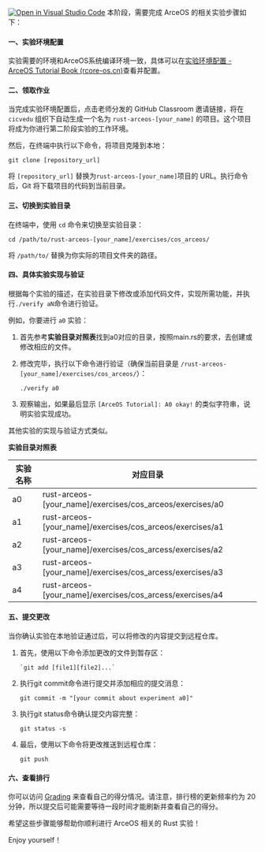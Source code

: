 [![Open in Visual Studio Code](https://classroom.github.com/assets/open-in-vscode-718a45dd9cf7e7f842a935f5ebbe5719a5e09af4491e668f4dbf3b35d5cca122.svg)](https://classroom.github.com/online_ide?assignment_repo_id=14930587&assignment_repo_type=AssignmentRepo)
本阶段，需要完成 ArceOS 的相关实验步骤如下：

#### **一、实验环境配置**

实验需要的环境和ArceOS系统编译环境一致，具体可以在[实验环境配置 - ArceOS Tutorial Book (rcore-os.cn)](http://rcore-os.cn/arceos-tutorial-book/ch01-00.html)查看并配置。

#### **二、领取作业**

当完成实验环境配置后，点击老师分发的 GitHub Classroom 邀请链接，将在 `cicvedu` 组织下自动生成一个名为 `rust-arceos-[your_name]` 的项目。这个项目将成为你进行第二阶段实验的工作环境。

然后，在终端中执行以下命令，将项目克隆到本地：

```shell
git clone [repository_url]
```

将 `[repository_url]` 替换为`rust-arceos-[your_name]`项目的 URL。执行命令后，Git 将下载项目的代码到当前目录。

#### **三、切换到实验目录**

在终端中，使用 `cd` 命令来切换至实验目录：

```shell
cd /path/to/rust-arceos-[your_name]/exercises/cos_arceos/
```

将 `/path/to/` 替换为你实际的项目文件夹的路径。

#### **四、具体实验实现与验证**

根据每个实验的描述，在实验目录下修改或添加代码文件，实现所需功能，并执行`./verify aN`命令进行验证。

例如，你要进行 `a0` 实验：

1. 首先参考**实验目录对照表**找到a0对应的目录，按照main.rs的要求，去创建或修改相应的文件。

2. 修改完毕，执行以下命令进行验证（确保当前目录是 `/rust-arceos-[your_name]/exercises/cos_arceos/`）：

   ```
   ./verify a0
   ```

3. 观察输出，如果最后显示 `[ArceOS Tutorial]: A0 okay!` 的类似字符串，说明实验实现成功。

其他实验的实现与验证方式类似。

**实验目录对照表**

| 实验名称 | 对应目录                                                  |
| -------- | --------------------------------------------------------- |
| a0       | rust-arceos-[your_name]/exercises/cos_arceos/exercises/a0 |
| a1       | rust-arceos-[your_name]/exercises/cos_arceos/exercises/a1 |
| a2       | rust-arceos-[your_name]/exercises/cos_arcess/exercises/a2 |
| a3       | rust-arceos-[your_name]/exercises/cos_arcess/exercises/a3 |
| a4       | rust-arceos-[your_name]/exercises/cos_arcess/exercises/a4 |

#### **五、提交更改**

当你确认实验在本地验证通过后，可以将修改的内容提交到远程仓库。

1. 首先，使用以下命令添加更改的文件到暂存区：

   ```
   `git add [file1][file2]...`
   ```

2. 执行git commit命令进行提交并添加相应的提交消息：

   ```
   git commit -m "[your commit about experiment a0]"
   ```

3. 执行git status命令确认提交内容完整：

   ```
   git status -s
   ```

4. 最后，使用以下命令将更改推送到远程仓库：

   ```
   git push
   ```

#### **六、查看排行**

你可以访问 [Grading](https://cicvedu.github.io/rust-os-ranking/) 来查看自己的得分情况。请注意，排行榜的更新频率约为 20 分钟，所以提交后可能需要等待一段时间才能刷新并查看自己的得分。

希望这些步骤能够帮助你顺利进行 ArceOS 相关的 Rust 实验！

Enjoy yourself！


